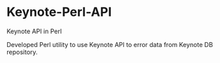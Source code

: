 Keynote-Perl-API
================

Keynote API in Perl

Developed Perl utility to use Keynote API to error data from Keynote DB repository.
